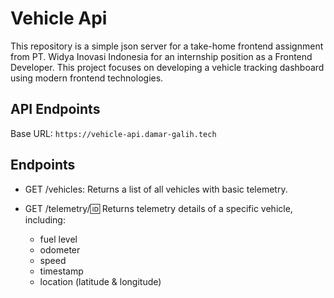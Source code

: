 # Vehicle Api

This repository is a simple json server for a take-home frontend assignment from PT. Widya Inovasi Indonesia for an internship position as a Frontend Developer. This project focuses on developing a vehicle tracking dashboard using modern frontend technologies.

## API Endpoints

Base URL: `https://vehicle-api.damar-galih.tech`

## Endpoints

- GET /vehicles: Returns a list of all vehicles with basic telemetry.

- GET /telemetry/:id: Returns telemetry details of a specific vehicle, including:
  - fuel level
  - odometer
  - speed
  - timestamp
  - location (latitude & longitude)
